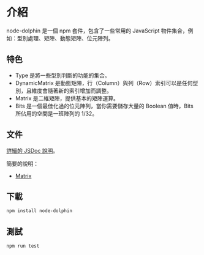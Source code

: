 # 介紹

node-dolphin 是一個 npm 套件，包含了一些常用的 JavaScript 物件集合，例如：型別處理、矩陣、動態矩陣、位元陣列。

## 特色

* Type 是將一些型別判斷的功能的集合。
* DynamicMatrix 是動態矩陣，行（Column）與列（Row）索引可以是任何型別，且維度會隨著新的索引增加而調整。
* Matrix 是二維矩陣，提供基本的矩陣運算。
* Bits 是一個最佳化過的位元陣列，當你需要儲存大量的 Boolean 值時，Bits 所佔用的空間是一班陣列的 1/32。

## 文件

[詳細的 JSDoc 說明](https://leoshiang.github.io/node-dolphin/)。

簡要的說明：
* [Matrix](md/matrix.md)
## 下載
```bash
npm install node-dolphin
```

## 測試
```bash
npm run test
```
